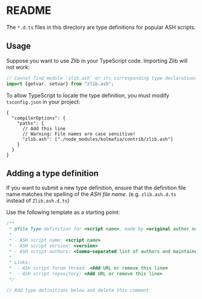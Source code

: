 # README

The `*.d.ts` files in this directory are type definitions for popular ASH scripts.

## Usage

Suppose you want to use Zlib in your TypeScript code. Importing Zlib will not work:

```ts
// Cannot find module 'zlib.ash' or its corresponding type declarations. (ts(2307))
import {getvar, setvar} from "zlib.ash";
```

To allow TypeScript to locate the type definition, you must modify `tsconfig.json` in your project:

```json5
{
  "compilerOptions": {
    "paths": {
      // Add this line
      // Warning: File names are case sensitive!
      "zlib.ash": ["./node_modules/kolmafia/contrib/zlib.ash"]
    }
  }
}
```

## Adding a type definition

If you want to submit a new type definition, ensure that the definition file name matches the spelling of the _ASH file name_. (e.g. `zlib.ash.d.ts` instead of `Zlib.ash.d.ts`)

Use the following template as a starting point:

```ts
/**
 * @file Type definition for <script name>, made by <original author name>.
 *
 * - ASH script name: <script name>
 * - ASH script version: <version>
 * - ASH script authors: <Comma-separated list of authors and maintainers>
 *
 * Links:
 *  - ASH script forum thread: <Add URL or remove this line>
 *  - ASH script repository: <Add URL or remove this line>
 */

// Add type definitions below and delete this comment
```
